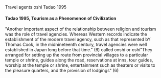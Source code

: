 Travel agents oshi Tadao 1995


#### Tadao 1995, Tourism as a Phenomenon of Civilization
"Another important aspect of the relationship between religion and tourism was the role of travel agencies. Whereas Western records indicate the establishment of the modern travel agency, such as that represented bY Thomas Cook, in the midnineteenth century, travel agencies were well established in Japan long before that time." (6)
called onshi or oshi"They arranged for setting up the route from provincial villages to a particular temple or shrine, guides along the road, reservations at inns, tour guides, worship at the temple or shrine, entertainment such as theaters or visits to the pleasure quarters, and the provision of lodgings" (6)